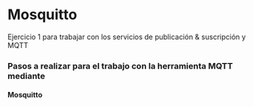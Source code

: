 # Mosquitto
Ejercicio 1 para trabajar con los servicios de publicación &amp; suscripción y MQTT
### Pasos a realizar para el trabajo con la herramienta MQTT mediante
#### Mosquitto